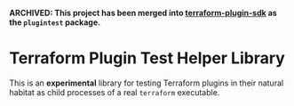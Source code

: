 **ARCHIVED: This project has been merged into [terraform-plugin-sdk](github.com/hashicorp/terraform-plugin-sdk) as the `plugintest` package.**


# Terraform Plugin Test Helper Library

This is an **experimental** library for testing Terraform plugins in their
natural habitat as child processes of a real `terraform` executable.
